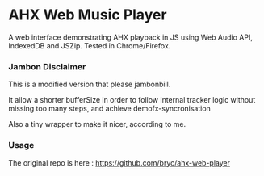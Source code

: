 # AHX Web Music Player
A web interface demonstrating AHX playback in JS using Web Audio API, IndexedDB and JSZip. Tested in Chrome/Firefox.

### Jambon Disclaimer

This is a modified version that please jambonbill.

It allow a shorter bufferSize in order to follow internal tracker logic without missing too many steps, and achieve demofx-syncronisation

Also a tiny wrapper to make it nicer, according to me.


### Usage
The original repo is here : https://github.com/bryc/ahx-web-player